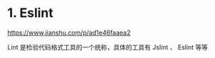 # 1. Eslint 














https://www.jianshu.com/p/ad1e46faaea2

Lint 是检验代码格式工具的一个统称，具体的工具有 Jslint 、 Eslint 等等 







